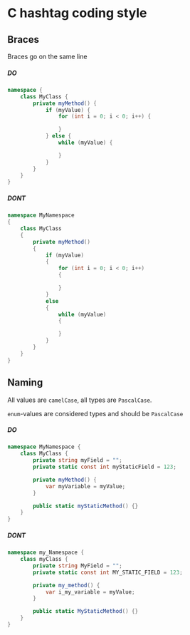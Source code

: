 
# C hashtag coding style

## Braces

Braces go on the same line

##### DO

```cs
namespace {
    class MyClass {
        private myMethod() {
            if (myValue) {
                for (int i = 0; i < 0; i++) {

                }
            } else {
                while (myValue) {

                }
            }
        }
    }
}
```

##### DONT

```cs
namespace MyNamespace
{
    class MyClass
    {
        private myMethod()
        {
            if (myValue)
            {
                for (int i = 0; i < 0; i++)
                {

                }
            }
            else
            {
                while (myValue)
                {

                }
            }
        }
    }
}
```

## Naming

All values are `camelCase`, all types are `PascalCase`. 

`enum`-values are considered types and should be `PascalCase`

##### DO

```cs
namespace MyNamespace {
    class MyClass {
        private string myField = "";
        private static const int myStaticField = 123;

        private myMethod() {
            var myVariable = myValue;
        }

        public static myStaticMethod() {}
    }
}
```

##### DONT

```cs
namespace my_Namespace {
    class myClass {
        private string MyField = "";
        private static const int MY_STATIC_FIELD = 123;

        private my_method() {
            var i_my_variable = myValue;
        }

        public static MyStaticMethod() {}
    }
}
```

